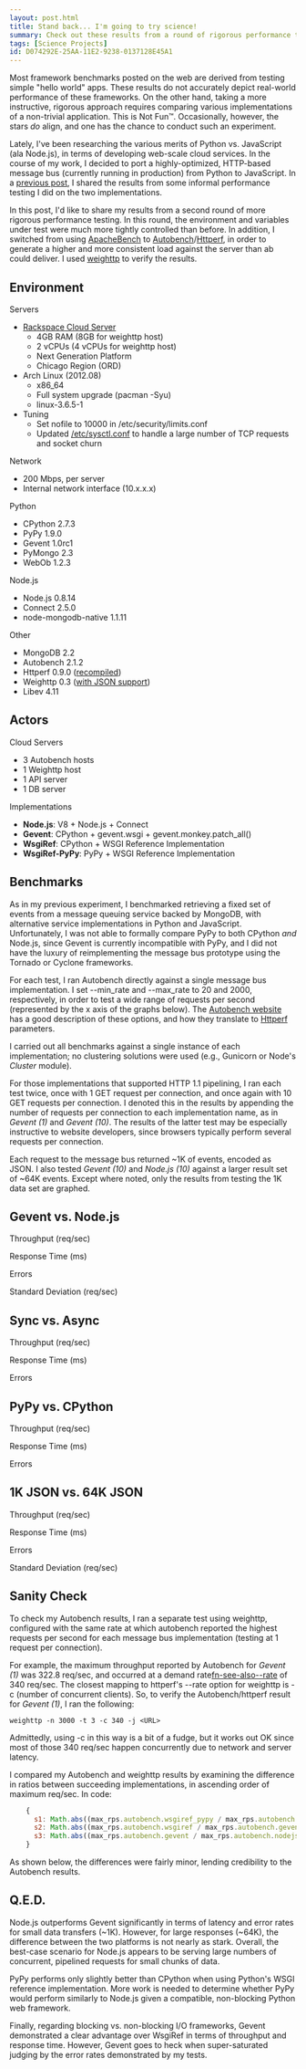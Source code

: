```yaml
---
layout: post.html
title: Stand back... I'm going to try science!
summary: Check out these results from a round of rigorous performance testing between Python and Node.js 
tags: [Science Projects]
id: D074292E-25AA-11E2-9238-0137128E45A1
---
```


Most framework benchmarks posted on the web are derived from testing simple "hello world" apps. These results do not accurately depict real-world performance of these frameworks. On the other hand, taking a more instructive, rigorous approach requires comparing various implementations of a non-trivial application. This is Not Fun&trade;. Occasionally, however, the stars *do* align, and one has the chance to conduct such an experiment.

Lately, I've been researching the various merits of Python vs. JavaScript (ala Node.js), in terms of developing web-scale cloud services. In the course of my work, I decided to port a highly-optimized, HTTP-based message bus (currently running in production) from Python to JavaScript. In a [previous post][last-post], I shared the results from some informal performance testing I did on the two implementations.  

In this post, I'd like to share my results from a second round of more rigorous performance testing. In this round, the environment and variables under test were much more tightly controlled than before. In addition, I switched from using [ApacheBench][ab] to [Autobench][autobench]/[Httperf][httperf], in order to generate a higher and more consistent load against the server than ab could deliver. I used [weighttp][weighttp] to verify the results. 

[last-post]: /2012/10/23/python-vs-node-vs-pypy.html
[autobench]: http://www.xenoclast.org/autobench/
[httperf]: http://www.hpl.hp.com/research/linux/httperf/
[ab]: https://en.wikipedia.org/wiki/ApacheBench
[weighttp]: http://redmine.lighttpd.net/projects/weighttp/wiki

## Environment ##

Servers

* [Rackspace Cloud Server](http://www.rackspace.com/cloud/public/servers/techdetails/)
  * 4GB RAM (8GB for weighttp host)
  * 2 vCPUs (4 vCPUs for weighttp host)
  * Next Generation Platform
  * Chicago Region (ORD)
* Arch Linux (2012.08) 
  * x86_64
  * Full system upgrade (pacman -Syu)
  * linux-3.6.5-1
* Tuning
  * Set nofile to 10000 in /etc/security/limits.conf
  * Updated [/etc/sysctl.conf](https://gist.github.com/4027835) to handle a large number of TCP requests and socket churn

Network

* 200 Mbps, per server
* Internal network interface (10.x.x.x)

Python

* CPython 2.7.3
* PyPy 1.9.0 
* Gevent 1.0rc1
* PyMongo 2.3
* WebOb 1.2.3

Node.js

* Node.js 0.8.14
* Connect 2.5.0
* node-mongodb-native 1.1.11

Other

* MongoDB 2.2
* Autobench 2.1.2
* Httperf 0.9.0 ([recompiled][httperf-recompiled])
* Weighttp 0.3 ([with JSON support][weighttp-json])
* Libev 4.11

[httperf-recompiled]: http://gom-jabbar.org/articles/2009/02/04/httperf-and-file-descriptors
[weighttp-json]: https://github.com/lpereira/weighttp

## Actors ##

Cloud Servers

* 3 Autobench hosts
* 1 Weighttp host
* 1 API server
* 1 DB server 

Implementations

* **Node.js**: V8 + Node.js + Connect
* **Gevent**: CPython + gevent.wsgi + gevent.monkey.patch_all()
* **WsgiRef**: CPython + WSGI Reference Implementation
* **WsgiRef-PyPy**: PyPy + WSGI Reference Implementation

## Benchmarks ##

As in my previous experiment, I benchmarked retrieving a fixed set of events from a message queuing service backed by MongoDB, with alternative service implementations in Python and JavaScript. Unfortunately, I was not able to formally compare PyPy to both CPython *and* Node.js, since Gevent is currently incompatible with PyPy, and I did not have the luxury of reimplementing the message bus prototype using the Tornado or Cyclone frameworks.

For each test, I ran Autobench directly against a single message bus implementation. I set --min\_rate and --max\_rate to 20 and 2000, respectively, in order to test a wide range of requests per second (represented by the x axis of the graphs below). The [Autobench website][autobench] has a good description of these options, and how they translate to [Httperf][httperf] parameters.

I carried out all benchmarks against a single instance of each implementation; no clustering solutions were used (e.g., Gunicorn or Node's *Cluster* module). 

For those implementations that supported HTTP 1.1 pipelining, I ran each test twice, once with 1 GET request per connection, and once again with 10 GET requests per connection. I denoted this in the results by appending the number of requests per connection to each implementation name, as in *Gevent (1)* and *Gevent (10)*. The results of the latter test may be especially instructive to website developers, since browsers typically perform several requests per connection.

Each request to the message bus returned ~1K of events, encoded as JSON. I also tested *Gevent (10)* and *Node.js (10)* against a larger result set of ~64K events. Except where noted, only the results from testing the 1K data set are graphed.

## Gevent vs. Node.js ##

Throughput (req/sec)
<div id="graph-1-rps" class="flot"></div>

Response Time (ms)
<div id="graph-1-rt" class="flot"></div>

Errors
<div id="graph-1-errors" class="flot"></div>

Standard Deviation (req/sec)
<div id="graph-1-stdev" class="flot"></div>

## Sync vs. Async ##

Throughput (req/sec)
<div id="graph-5-rps" class="flot"></div>

Response Time (ms)
<div id="graph-5-rt" class="flot"></div>

Errors
<div id="graph-5-errors" class="flot"></div>

## PyPy vs. CPython ##

Throughput (req/sec)
<div id="graph-4-rps" class="flot"></div>

Response Time (ms)
<div id="graph-4-rt" class="flot"></div>

Errors
<div id="graph-4-errors" class="flot"></div>

## 1K JSON vs. 64K JSON ##

Throughput (req/sec)
<div id="graph-2-rps" class="flot"></div>

Response Time (ms)
<div id="graph-2-rt" class="flot"></div>

Errors
<div id="graph-2-errors" class="flot"></div>

Standard Deviation (req/sec)
<div id="graph-2-stdev" class="flot"></div>

## Sanity Check ##

To check my Autobench results, I ran a separate test using weighttp, configured with the same rate at which autobench reported the highest requests per second for each message bus implementation (testing at 1 request per connection). 

For example, the maximum throughput reported by Autobench for *Gevent (1)* was 322.8 req/sec, and occurred at a demand rate[fn-see-also--rate](http://www.hpl.hp.com/research/linux/httperf/httperf-man-0.9.txt) of 340 req/sec. The closest mapping to httperf's --rate option for weighttp is -c (number of concurrent clients). So, to verify the Autobench/httperf result for *Gevent (1)*, I ran the following:

    weighttp -n 3000 -t 3 -c 340 -j <URL>

Admittedly, using -c in this way is a bit of a fudge, but it works out OK since most of those 340 req/sec happen concurrently due to network and server latency.

I compared my Autobench and weighttp results by examining the difference in ratios between succeeding implementations, in ascending order of maximum req/sec. In code:

```javascript
    {
      s1: Math.abs((max_rps.autobench.wsgiref_pypy / max_rps.autobench.wsgiref) - (max_rps.weighttp.wsgiref_pypy / max_rps.weighttp.wsgiref)),
      s2: Math.abs((max_rps.autobench.wsgiref / max_rps.autobench.gevent) - (max_rps.weighttp.wsgiref / max_rps.weighttp.gevent)),
      s3: Math.abs((max_rps.autobench.gevent / max_rps.autobench.nodejs) - (max_rps.weighttp.gevent / max_rps.weighttp.nodejs))
    }
```

As shown below, the differences were fairly minor, lending credibility to the Autobench results.

<div id="graph-6" class="flot-short"></div>

## Q.E.D. ##

Node.js outperforms Gevent significantly in terms of latency and error rates for small data transfers (~1K). However, for large responses (~64K), the difference between the two platforms is not nearly as stark. Overall, the best-case scenario for Node.js appears to be serving large numbers of concurrent, pipelined requests for small chunks of data.

PyPy performs only slightly better than CPython when using Python's WSGI reference implementation. More work is needed to determine whether PyPy would perform similarly to Node.js given a compatible, non-blocking Python web framework.

Finally, regarding blocking vs. non-blocking I/O frameworks, Gevent demonstrated a clear advantage over WsgiRef in terms of throughput and response time. However, Gevent goes to heck when super-saturated judging by the error rates demonstrated by my tests.

<script type="text/javascript" src="/assets/js/python-vs-node-rematch.js" />

